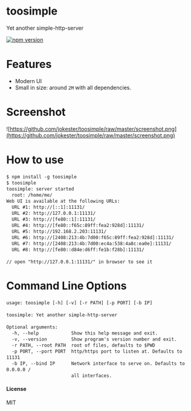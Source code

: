 # toosimple

<!-- TODO logo -->

Yet another simple-http-server

[![npm version](https://badge.fury.io/js/toosimple.svg)](https://www.npmjs.com/package/toosimple)

# Features

- Modern UI
- Small in size: around `2M` with all dependencies.

# Screenshot

![https://github.com/jokester/toosimple/raw/master/screenshot.png](https://github.com/jokester/toosimple/raw/master/screenshot.png)

# How to use

```text
$ npm install -g toosimple
$ toosimple
toosimple: server started
  root: /home/me/
Web UI is available at the following URLs:
  URL #1: http://[::1]:11131/
  URL #2: http://127.0.0.1:11131/
  URL #3: http://[fe80::1]:11131/
  URL #4: http://[fe80::f65c:89ff:fea2:928d]:11131/
  URL #5: http://192.168.2.203:11131/
  URL #6: http://[2408:213:4b:7d00:f65c:89ff:fea2:928d]:11131/
  URL #7: http://[2408:213:4b:7d00:ec4a:538:4a8c:ea0e]:11131/
  URL #8: http://[fe80::d84e:d6ff:fe1b:f28b]:11131/

// open "http://127.0.0.1:11131/" in browser to see it
```

# Command Line Options

```
usage: toosimple [-h] [-v] [-r PATH] [-p PORT] [-b IP]

toosimple: Yet another simple-http-server

Optional arguments:
  -h, --help            Show this help message and exit.
  -v, --version         Show program's version number and exit.
  -r PATH, --root PATH  root of files, defaults to $PWD
  -p PORT, --port PORT  http/https port to listen at. Defaults to 11131
  -b IP, --bind IP      Network interface to serve on. Defaults to 0.0.0.0 /
                        all interfaces.
```


#### License

MIT
